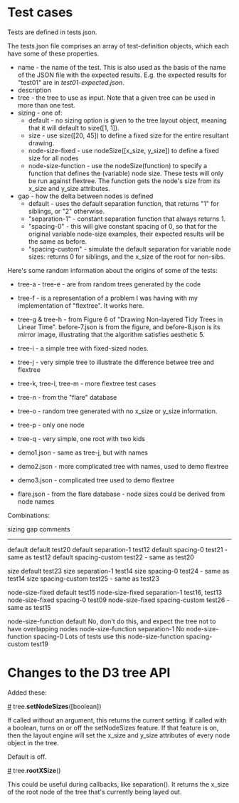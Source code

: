 # Test cases

Tests are defined in tests.json.  

The tests.json file comprises an array of test-definition objects, which
each have some of these properties.

- name - the name of the test. This is also used as the basis of the name of the
  JSON file with the expected results. E.g. the expected results for "test01" are
  in *test01-expected.json*.
- description
- tree - the tree to use as input. Note that a given tree can be used in more than
  one test.
- sizing - one of:
    - default - no sizing option is given to the tree layout object, meaning that
      it will default to size([1, 1]).
    - size - use size([20, 45]) to define a fixed size for the
      entire resultant drawing.
    - node-size-fixed - use nodeSize([x_size, y_size]) to define a fixed size
      for all nodes
    - node-size-function - use the nodeSize(function) to specify a function that
      defines the (variable) node size. These tests will only be run against
      flextree. The function gets the node's size from its x_size and y_size
      attributes.
- gap - how the delta between nodes is defined
    - default - uses the default separation function, that returns "1" for
      siblings, or "2" otherwise.
    - "separation-1" - constant separation function that always returns 1.
    - "spacing-0" - this will give constant spacing of 0, so that for the original 
      variable node-size examples, their expected results will be the same as
      before.
    - "spacing-custom" - simulate the default separation for variable node
      sizes: returns 0 for siblings, and the x_size of the root for non-sibs.


Here's some random information about the origins of some of the tests:

* tree-a - tree-e - are from random trees generated by the code
* tree-f - is a representation of a problem I was having with my implementation of
  "flextree". It works here.
* tree-g & tree-h - from Figure 6 of "Drawing Non-layered Tidy Trees in Linear Time".
  before-7.json is from the figure, and before-8.json is its mirror image,
  illustrating that the algorithm satisfies aesthetic 5.
* tree-i - a simple tree with fixed-sized nodes.

* tree-j - very simple tree to illustrate the difference betwee tree and flextree
* tree-k, tree-l, tree-m - more flextree test cases
* tree-n - from the "flare" database
* tree-o - random tree generated with no x_size or y_size information.
* tree-p - only one node
* tree-q - very simple, one root with two kids
* demo1.json - same as tree-j, but with names
* demo2.json - more complicated tree with names, used to demo flextree
* demo3.json - complicated tree used to demo flextree
* flare.json - from the flare database - node sizes could be derived from
  node names


Combinations:

sizing              gap                 comments
------              ---                 --------
default             default             test20
default             separation-1        test12
default             spacing-0           test21 - same as test12
default             spacing-custom      test22 - same as test20

size                default             test23
size                separation-1        test14
size                spacing-0           test24 - same as test14
size                spacing-custom      test25 - same as test23

node-size-fixed     default             test15
node-size-fixed     separation-1        test16, test13
node-size-fixed     spacing-0           test09
node-size-fixed     spacing-custom      test26 - same as test15

node-size-function  default             No, don't do this, and expect the tree not to have overlapping nodes
node-size-function  separation-1        No
node-size-function  spacing-0           Lots of tests use this
node-size-function  spacing-custom      test19


# Changes to the D3 tree API

Added these:

<a name='setNodeSizes' href='#setNodeSizes'>#</a>  tree.<b>setNodeSizes</b>([boolean])

If called without an argument, this returns the current setting.  If called
with a boolean, turns on or off the setNodeSizes feature. If that feature is
on, then the layout engine will set the x_size and y_size attributes of
every node object in the tree.

Default is off.

<a name="rootXSize" href="#rootXSize">#</a> tree.<b>rootXSize</b>()

This could be useful during callbacks, like separation(). It returns the
x_size of the root node of the tree that's currently being layed out.


